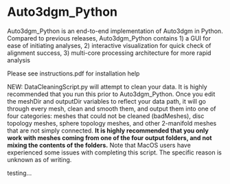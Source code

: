 # Auto3dgm_Python

Auto3dgm_Python is an end-to-end implementation of Auto3dgm in Python. Compared to previous releases, Auto3dgm_Python contains 1) a GUI for ease of initiating analyses, 2) interactive visualization for quick check of alignment success, 3) multi-core processing architecture for more rapid analysis

Please see instructions.pdf for installation help

NEW: DataCleaningScript.py will attempt to clean your data. It is highly recommended that you run this prior to Auto3dgm_Python. Once you edit the meshDir and outputDir variables to reflect your data path, it will go through every mesh, clean and smooth them, and output them into one of four categories: meshes that could not be cleaned (badMeshes), disc topology meshes, sphere topology meshes, and other 2-manifold meshes that are not simply connected. **It is highly recommended that you only work with meshes coming from one of the four output folders, and not mixing the contents of the folders.** Note that MacOS users have experienced some issues with completing this script. The specific reason is unknown as of writing.

testing...
